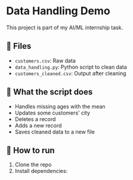 # Data Handling Demo

This project is part of my AI/ML internship task.

## 📄 Files
- `customers.csv`: Raw data
- `data_handling.py`: Python script to clean data
- `customers_cleaned.csv`: Output after cleaning

## 🧠 What the script does
- Handles missing ages with the mean
- Updates some customers’ city
- Deletes a record
- Adds a new record
- Saves cleaned data to a new file

## 🧭 How to run
1. Clone the repo
2. Install dependencies:
